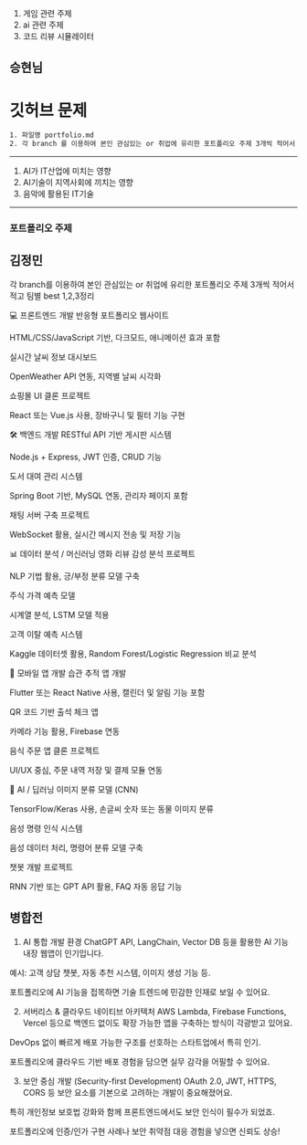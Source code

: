 1. 게임 관련 주제
2. ai 관련 주제
3. 코드 리뷰 시뮬레이터

## 승현님

# 깃허브 문제
```bash
1. 파일명 portfolio.md
2. 각 branch 를 이용하여 본인 관심있는 or 취업에 유리한 포트폴리오 주제 3개씩 적어서 팀별 best 1,2,3 정리
```

---
1. AI가 IT산업에 미치는 영향
2. AI기술이 지역사회에 끼치는 영향
3. 음악에 활용된 IT기술 
---

### 포트폴리오 주제
## 김정민
각 branch를 이용하여 본인 관심있는 or 취업에 유리한 포트폴리오 주제 3개씩 적어서 적고 팀별 best 1,2,3정리

💻 프론트엔드 개발
반응형 포트폴리오 웹사이트

HTML/CSS/JavaScript 기반, 다크모드, 애니메이션 효과 포함

실시간 날씨 정보 대시보드

OpenWeather API 연동, 지역별 날씨 시각화

쇼핑몰 UI 클론 프로젝트

React 또는 Vue.js 사용, 장바구니 및 필터 기능 구현

🛠️ 백엔드 개발
RESTful API 기반 게시판 시스템

Node.js + Express, JWT 인증, CRUD 기능

도서 대여 관리 시스템

Spring Boot 기반, MySQL 연동, 관리자 페이지 포함

채팅 서버 구축 프로젝트

WebSocket 활용, 실시간 메시지 전송 및 저장 기능

📊 데이터 분석 / 머신러닝
영화 리뷰 감성 분석 프로젝트

NLP 기법 활용, 긍/부정 분류 모델 구축

주식 가격 예측 모델

시계열 분석, LSTM 모델 적용

고객 이탈 예측 시스템

Kaggle 데이터셋 활용, Random Forest/Logistic Regression 비교 분석

📱 모바일 앱 개발
습관 추적 앱 개발

Flutter 또는 React Native 사용, 캘린더 및 알림 기능 포함

QR 코드 기반 출석 체크 앱

카메라 기능 활용, Firebase 연동

음식 주문 앱 클론 프로젝트

UI/UX 중심, 주문 내역 저장 및 결제 모듈 연동

🤖 AI / 딥러닝
이미지 분류 모델 (CNN)

TensorFlow/Keras 사용, 손글씨 숫자 또는 동물 이미지 분류

음성 명령 인식 시스템

음성 데이터 처리, 명령어 분류 모델 구축

챗봇 개발 프로젝트

RNN 기반 또는 GPT API 활용, FAQ 자동 응답 기능


## 병합전


1. AI 통합 개발 환경
ChatGPT API, LangChain, Vector DB 등을 활용한 AI 기능 내장 웹앱이 인기입니다.

예시: 고객 상담 챗봇, 자동 추천 시스템, 이미지 생성 기능 등.

포트폴리오에 AI 기능을 접목하면 기술 트렌드에 민감한 인재로 보일 수 있어요.

 2. 서버리스 & 클라우드 네이티브 아키텍처
AWS Lambda, Firebase Functions, Vercel 등으로 백엔드 없이도 확장 가능한 앱을 구축하는 방식이 각광받고 있어요.

DevOps 없이 빠르게 배포 가능한 구조를 선호하는 스타트업에서 특히 인기.

포트폴리오에 클라우드 기반 배포 경험을 담으면 실무 감각을 어필할 수 있어요.

 3. 보안 중심 개발 (Security-first Development)
OAuth 2.0, JWT, HTTPS, CORS 등 보안 요소를 기본으로 고려하는 개발이 중요해졌어요.

특히 개인정보 보호법 강화와 함께 프론트엔드에서도 보안 인식이 필수가 되었죠.

포트폴리오에 인증/인가 구현 사례나 보안 취약점 대응 경험을 넣으면 신뢰도 상승!

